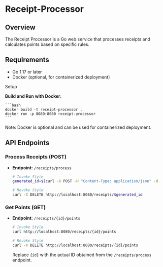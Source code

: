 # Receipt-Processor

## Overview

The Receipt Processor is a Go web service that processes receipts and calculates points based on specific rules.

## Requirements

- Go 1.17 or later
- Docker (optional, for containerized deployment)

 Setup

 **Build and Run with Docker:**

    ```bash
    docker build -t receipt-processor .
    docker run -p 8080:8080 receipt-processor
    ```

   Note: Docker is optional and can be used for containerized deployment.

## API Endpoints

### Process Receipts (POST)

- **Endpoint:** `/receipts/process`

    ```bash
    # Invoke Style
    generated_id=$(curl -X POST -H "Content-Type: application/json" -d '@example/sample_receipt.json' http://localhost:8080/receipts/process | jq -r '.id')

    # Revoke Style
    curl -X DELETE http://localhost:8080/receipts/$generated_id
    ```

### Get Points (GET)

- **Endpoint:** `/receipts/{id}/points`

    ```bash
    # Invoke Style
    curl http://localhost:8080/receipts/{id}/points

    # Revoke Style
    curl -X DELETE http://localhost:8080/receipts/{id}/points
    ```

   Replace `{id}` with the actual ID obtained from the `/receipts/process` endpoint.
